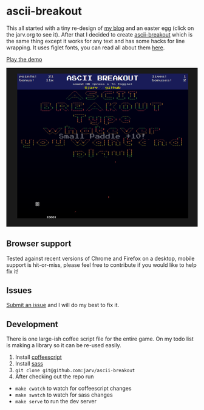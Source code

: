 # ascii-breakout

This all started with a tiny re-design of [my blog](http://jarv.org) and an easter egg (click on the jarv.org to see it). After that I decided to create [ascii-breakout](http://ascii-breakout.com) which is the same thing except it works for any text and
has some hacks for line wrapping.  It uses figlet fonts, you can read all about them [here](http://www.jave.de/figlet/figfont.html).

[Play the demo](http://ascii-breakout.com)

![ascii-breakout](https://raw.githubusercontent.com/jarv/ascii-breakout/master/screenshot.png)

## Browser support

Tested against recent versions of Chrome and Firefox on a desktop,
mobile support is hit-or-miss, please feel free to contribute if you
would like to help fix it!

## Issues

[Submit an issue](https://github.com/jarv/ascii-breakout/issues) and I will do my
best to fix it.


## Development

There is one large-ish coffee script file for the entire game.  On my todo list is making a library so it can be re-used easily.

1. Install [coffeescript](http://coffeescript.org/#installation)
2. Install [sass](http://sass-lang.com/install)
3. `git clone git@github.com:jarv/ascii-breakout`
4. After checking out the repo run 
  * `make cwatch` to watch for coffeescript changes
  * `make swatch` to watch for sass changes
  * `make serve` to run the dev server

